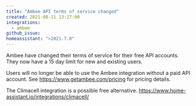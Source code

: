 ```yaml
---
title: "Ambee API terms of service changed"
created: 2021-08-11 13:27:00
integrations:
  - ambee
github_issue: 
homeassistant: ">2021.7.0"
---
```


Ambee have changed their terms of service for their free API accounts. They now have a 15 day limit for new and existing users. 

Users will no longer be able to use the Ambee integration without a paid API account. See https://www.getambee.com/pricing for pricing details. 

The Climacell integration is a possible free alternative. https://www.home-assistant.io/integrations/climacell/
